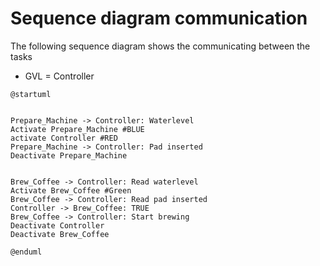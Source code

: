 # Sequence diagram communication
The following sequence diagram shows the communicating between the tasks
- GVL = Controller 

```plantuml
@startuml


Prepare_Machine -> Controller: Waterlevel
Activate Prepare_Machine #BLUE 
activate Controller #RED
Prepare_Machine -> Controller: Pad inserted
Deactivate Prepare_Machine 


Brew_Coffee -> Controller: Read waterlevel
Activate Brew_Coffee #Green 
Brew_Coffee -> Controller: Read pad inserted
Controller -> Brew_Coffee: TRUE
Brew_Coffee -> Controller: Start brewing
Deactivate Controller
Deactivate Brew_Coffee

@enduml
```
